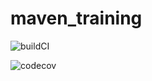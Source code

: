 # maven_training

![buildCI](https://github.com/salmannrcm/maven_training/actions/workflows/build.yml/badge.svg)

![codecov](https://codecov.io/gh/salmannrcm/maven_training/settings/badge)
